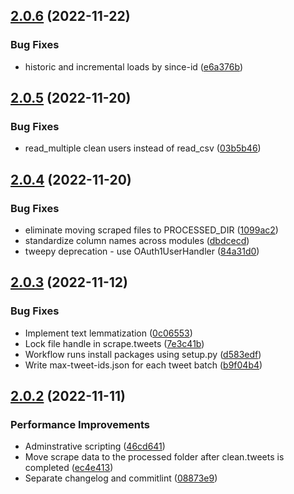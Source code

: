 ## [2.0.6](https://github.com/milanXpetrovic/twitter_scraper/compare/v2.0.5...v2.0.6) (2022-11-22)


### Bug Fixes

* historic and incremental loads by since-id ([e6a376b](https://github.com/milanXpetrovic/twitter_scraper/commit/e6a376b3d3a888c16badf4bae58d13093a2a0911))



## [2.0.5](https://github.com/milanXpetrovic/twitter_scraper/compare/v2.0.4...v2.0.5) (2022-11-20)


### Bug Fixes

* read_multiple clean users instead of read_csv ([03b5b46](https://github.com/milanXpetrovic/twitter_scraper/commit/03b5b46920078921825e3423aca3e7e847133046))



## [2.0.4](https://github.com/milanXpetrovic/twitter_scraper/compare/v2.0.3...v2.0.4) (2022-11-20)


### Bug Fixes

* eliminate moving scraped files to PROCESSED_DIR ([1099ac2](https://github.com/milanXpetrovic/twitter_scraper/commit/1099ac289dfe1b4032326cdcac78b300d60fa417))
* standardize column names across modules ([dbdcecd](https://github.com/milanXpetrovic/twitter_scraper/commit/dbdcecdbfefc4ba9730bf0a0ca2c69481b281492))
* tweepy deprecation - use OAuth1UserHandler ([84a31d0](https://github.com/milanXpetrovic/twitter_scraper/commit/84a31d0e56a32b7b9577b8ebe88a73823914c67a))



## [2.0.3](https://github.com/milanXpetrovic/twitter_scraper/compare/v2.0.2...v2.0.3) (2022-11-12)


### Bug Fixes

* Implement text lemmatization ([0c06553](https://github.com/milanXpetrovic/twitter_scraper/commit/0c06553cf2bb1f01ad4a171e7bf5fb71bf4878e6))
* Lock file handle in scrape.tweets ([7e3c41b](https://github.com/milanXpetrovic/twitter_scraper/commit/7e3c41baf9f90fefbc8155345206dbff72ca1f19))
* Workflow runs install packages using setup.py ([d583edf](https://github.com/milanXpetrovic/twitter_scraper/commit/d583edf2dde43bb5948796ae356d519623ef93f4))
* Write max-tweet-ids.json for each tweet batch ([b9f04b4](https://github.com/milanXpetrovic/twitter_scraper/commit/b9f04b4eeeb4f1d2eadd5fac50eeb8494472c4cd))



## [2.0.2](https://github.com/milanXpetrovic/twitter_scraper/compare/v2.0.1...v2.0.2) (2022-11-11)


### Performance Improvements

* Adminstrative scripting ([46cd641](https://github.com/milanXpetrovic/twitter_scraper/commit/46cd64142748bb493778942aa8c064927a3b2735))
* Move scrape data to the processed folder after clean.tweets is completed ([ec4e413](https://github.com/milanXpetrovic/twitter_scraper/commit/ec4e413f9fd4332c5aa3e51f25d5dacea96123d1))
* Separate changelog and commitlint ([08873e9](https://github.com/milanXpetrovic/twitter_scraper/commit/08873e9b6cf837d8e2ee172aa8031af1e8452f50))




